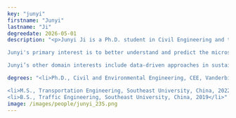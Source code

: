 ```yaml
---
key: "junyi"
firstname: "Junyi"
lastname: "Ji"
degreedate: 2026-05-01
description: "<p>Junyi Ji is a Ph.D. student in Civil Engineering and the Institute for Software Integrated Systems at Vanderbilt University. He earned his M.S. in Transportation Engineering at B.S. in Traffic Engineering from Southeast University, China. 

Junyi's primary interest is to better understand and predict the microscopic and macroscopic traffic flow characteristics, and to formulate new control strategies to improve efficiency, stability and safety of highway systems. His current research is focusing on smoothing traffic trajectories at scale with application on the I-24 MOTION testbed. 

Junyi’s other domain interests include data-driven approaches in sustainable transportation (road safety, active mode traffic, and environmental impacts). Sustainablity is his pursuit. </p>" 

degrees: "<li>Ph.D., Civil and Environmental Engineering, CEE, Vanderbilt University 2026 (expected)</li>

<li>M.S., Transportation Engineering, Southeast University, China, 2022</li>
<li>B.S., Traffic Engineering, Southeast University, China, 2019</li>"
image: /images/people/junyi_23S.png
---
```


